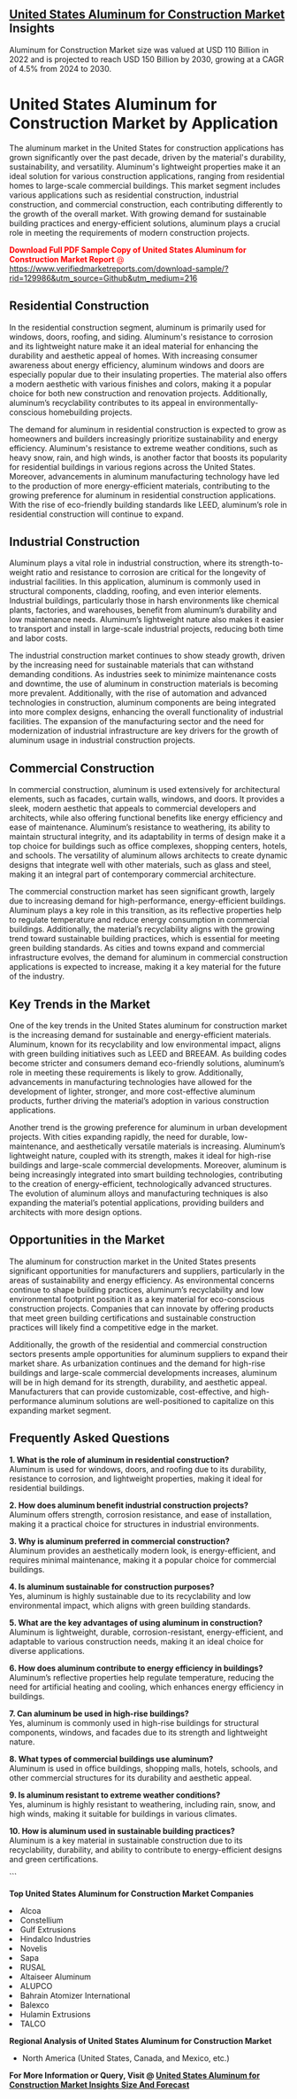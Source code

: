 <h2><a href="https://www.verifiedmarketreports.com/download-sample/?rid=129986&amp;utm_source=Github&amp;utm_medium=216" target="_blank">United States Aluminum for Construction Market</a> Insights</h2><p>Aluminum for Construction Market size was valued at USD 110 Billion in 2022 and is projected to reach USD 150 Billion by 2030, growing at a CAGR of 4.5% from 2024 to 2030.</p><p><h1>United States Aluminum for Construction Market by Application</h1><p>The aluminum market in the United States for construction applications has grown significantly over the past decade, driven by the material's durability, sustainability, and versatility. Aluminum's lightweight properties make it an ideal solution for various construction applications, ranging from residential homes to large-scale commercial buildings. This market segment includes various applications such as residential construction, industrial construction, and commercial construction, each contributing differently to the growth of the overall market. With growing demand for sustainable building practices and energy-efficient solutions, aluminum plays a crucial role in meeting the requirements of modern construction projects.</p><p><p><span class=""><span style="color: #ff0000;"><strong>Download Full PDF Sample Copy of United States Aluminum for Construction Market Report</strong> @ </span><a href="https://www.verifiedmarketreports.com/download-sample/?rid=129986&amp;utm_source=Github&amp;utm_medium=216" target="_blank">https://www.verifiedmarketreports.com/download-sample/?rid=129986&amp;utm_source=Github&amp;utm_medium=216</a></span></p></p><h2>Residential Construction</h2><p>In the residential construction segment, aluminum is primarily used for windows, doors, roofing, and siding. Aluminum's resistance to corrosion and its lightweight nature make it an ideal material for enhancing the durability and aesthetic appeal of homes. With increasing consumer awareness about energy efficiency, aluminum windows and doors are especially popular due to their insulating properties. The material also offers a modern aesthetic with various finishes and colors, making it a popular choice for both new construction and renovation projects. Additionally, aluminum’s recyclability contributes to its appeal in environmentally-conscious homebuilding projects.</p><p>The demand for aluminum in residential construction is expected to grow as homeowners and builders increasingly prioritize sustainability and energy efficiency. Aluminum's resistance to extreme weather conditions, such as heavy snow, rain, and high winds, is another factor that boosts its popularity for residential buildings in various regions across the United States. Moreover, advancements in aluminum manufacturing technology have led to the production of more energy-efficient materials, contributing to the growing preference for aluminum in residential construction applications. With the rise of eco-friendly building standards like LEED, aluminum’s role in residential construction will continue to expand.</p><h2>Industrial Construction</h2><p>Aluminum plays a vital role in industrial construction, where its strength-to-weight ratio and resistance to corrosion are critical for the longevity of industrial facilities. In this application, aluminum is commonly used in structural components, cladding, roofing, and even interior elements. Industrial buildings, particularly those in harsh environments like chemical plants, factories, and warehouses, benefit from aluminum’s durability and low maintenance needs. Aluminum’s lightweight nature also makes it easier to transport and install in large-scale industrial projects, reducing both time and labor costs.</p><p>The industrial construction market continues to show steady growth, driven by the increasing need for sustainable materials that can withstand demanding conditions. As industries seek to minimize maintenance costs and downtime, the use of aluminum in construction materials is becoming more prevalent. Additionally, with the rise of automation and advanced technologies in construction, aluminum components are being integrated into more complex designs, enhancing the overall functionality of industrial facilities. The expansion of the manufacturing sector and the need for modernization of industrial infrastructure are key drivers for the growth of aluminum usage in industrial construction projects.</p><h2>Commercial Construction</h2><p>In commercial construction, aluminum is used extensively for architectural elements, such as facades, curtain walls, windows, and doors. It provides a sleek, modern aesthetic that appeals to commercial developers and architects, while also offering functional benefits like energy efficiency and ease of maintenance. Aluminum’s resistance to weathering, its ability to maintain structural integrity, and its adaptability in terms of design make it a top choice for buildings such as office complexes, shopping centers, hotels, and schools. The versatility of aluminum allows architects to create dynamic designs that integrate well with other materials, such as glass and steel, making it an integral part of contemporary commercial architecture.</p><p>The commercial construction market has seen significant growth, largely due to increasing demand for high-performance, energy-efficient buildings. Aluminum plays a key role in this transition, as its reflective properties help to regulate temperature and reduce energy consumption in commercial buildings. Additionally, the material’s recyclability aligns with the growing trend toward sustainable building practices, which is essential for meeting green building standards. As cities and towns expand and commercial infrastructure evolves, the demand for aluminum in commercial construction applications is expected to increase, making it a key material for the future of the industry.</p><h2>Key Trends in the Market</h2><p>One of the key trends in the United States aluminum for construction market is the increasing demand for sustainable and energy-efficient materials. Aluminum, known for its recyclability and low environmental impact, aligns with green building initiatives such as LEED and BREEAM. As building codes become stricter and consumers demand eco-friendly solutions, aluminum’s role in meeting these requirements is likely to grow. Additionally, advancements in manufacturing technologies have allowed for the development of lighter, stronger, and more cost-effective aluminum products, further driving the material’s adoption in various construction applications.</p><p>Another trend is the growing preference for aluminum in urban development projects. With cities expanding rapidly, the need for durable, low-maintenance, and aesthetically versatile materials is increasing. Aluminum’s lightweight nature, coupled with its strength, makes it ideal for high-rise buildings and large-scale commercial developments. Moreover, aluminum is being increasingly integrated into smart building technologies, contributing to the creation of energy-efficient, technologically advanced structures. The evolution of aluminum alloys and manufacturing techniques is also expanding the material’s potential applications, providing builders and architects with more design options.</p><h2>Opportunities in the Market</h2><p>The aluminum for construction market in the United States presents significant opportunities for manufacturers and suppliers, particularly in the areas of sustainability and energy efficiency. As environmental concerns continue to shape building practices, aluminum’s recyclability and low environmental footprint position it as a key material for eco-conscious construction projects. Companies that can innovate by offering products that meet green building certifications and sustainable construction practices will likely find a competitive edge in the market.</p><p>Additionally, the growth of the residential and commercial construction sectors presents ample opportunities for aluminum suppliers to expand their market share. As urbanization continues and the demand for high-rise buildings and large-scale commercial developments increases, aluminum will be in high demand for its strength, durability, and aesthetic appeal. Manufacturers that can provide customizable, cost-effective, and high-performance aluminum solutions are well-positioned to capitalize on this expanding market segment.</p><h2>Frequently Asked Questions</h2><p><strong>1. What is the role of aluminum in residential construction?</strong><br>Aluminum is used for windows, doors, and roofing due to its durability, resistance to corrosion, and lightweight properties, making it ideal for residential buildings.</p><p><strong>2. How does aluminum benefit industrial construction projects?</strong><br>Aluminum offers strength, corrosion resistance, and ease of installation, making it a practical choice for structures in industrial environments.</p><p><strong>3. Why is aluminum preferred in commercial construction?</strong><br>Aluminum provides an aesthetically modern look, is energy-efficient, and requires minimal maintenance, making it a popular choice for commercial buildings.</p><p><strong>4. Is aluminum sustainable for construction purposes?</strong><br>Yes, aluminum is highly sustainable due to its recyclability and low environmental impact, which aligns with green building standards.</p><p><strong>5. What are the key advantages of using aluminum in construction?</strong><br>Aluminum is lightweight, durable, corrosion-resistant, energy-efficient, and adaptable to various construction needs, making it an ideal choice for diverse applications.</p><p><strong>6. How does aluminum contribute to energy efficiency in buildings?</strong><br>Aluminum’s reflective properties help regulate temperature, reducing the need for artificial heating and cooling, which enhances energy efficiency in buildings.</p><p><strong>7. Can aluminum be used in high-rise buildings?</strong><br>Yes, aluminum is commonly used in high-rise buildings for structural components, windows, and facades due to its strength and lightweight nature.</p><p><strong>8. What types of commercial buildings use aluminum?</strong><br>Aluminum is used in office buildings, shopping malls, hotels, schools, and other commercial structures for its durability and aesthetic appeal.</p><p><strong>9. Is aluminum resistant to extreme weather conditions?</strong><br>Yes, aluminum is highly resistant to weathering, including rain, snow, and high winds, making it suitable for buildings in various climates.</p><p><strong>10. How is aluminum used in sustainable building practices?</strong><br>Aluminum is a key material in sustainable construction due to its recyclability, durability, and ability to contribute to energy-efficient designs and green certifications.</p>```</p><p><strong>Top United States Aluminum for Construction Market Companies</strong></p><div data-test-id=""><p><li>Alcoa</li><li> Constellium</li><li> Gulf Extrusions</li><li> Hindalco Industries</li><li> Novelis</li><li> Sapa</li><li> RUSAL</li><li> Altaiseer Aluminum</li><li> ALUPCO</li><li> Bahrain Atomizer International</li><li> Balexco</li><li> Hulamin Extrusions</li><li> TALCO</li></p><div><strong>Regional Analysis of&nbsp;United States Aluminum for Construction Market</strong></div><ul><li dir="ltr"><p dir="ltr">North America&nbsp;(United States, Canada, and Mexico, etc.)</p></li></ul><p><strong>For More Information or Query, Visit @&nbsp;</strong><strong><a href="https://www.verifiedmarketreports.com/product/global-aluminum-for-construction-market-report-2019-competitive-landscape-trends-and-opportunities/?utm_source=Github&amp;utm_medium=216" target="_blank">United States Aluminum for Construction Market Insights Size And Forecast</a></strong></p></div>
